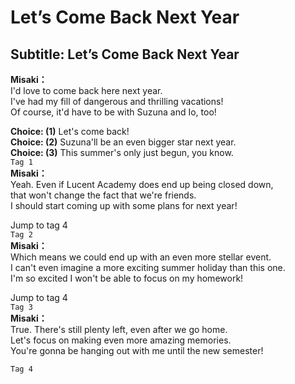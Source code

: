# Let’s Come Back Next Year

  
## Subtitle: Let’s Come Back Next Year
  
**Misaki：**  
I'd love to come back here next year.  
I've had my fill of dangerous and thrilling vacations!  
Of course, it'd have to be with Suzuna and Io, too!  
  
**Choice: (1)**  Let's come back!  
**Choice: (2)**  Suzuna'll be an even bigger star next year.  
**Choice: (3)**  This summer's only just begun, you know.  
`Tag 1`  
**Misaki：**  
Yeah. Even if Lucent Academy does end up being closed down,  
that won't change the fact that we're friends.  
I should start coming up with some plans for next year!  
  
Jump to tag 4  
`Tag 2`  
**Misaki：**  
Which means we could end up with an even more stellar event.  
I can't even imagine a more exciting summer holiday than this one.  
I'm so excited I won't be able to focus on my homework!  
  
Jump to tag 4  
`Tag 3`  
**Misaki：**  
True. There's still plenty left, even after we go home.  
Let's focus on making even more amazing memories.  
You're gonna be hanging out with me until the new semester!  
  
`Tag 4`  
